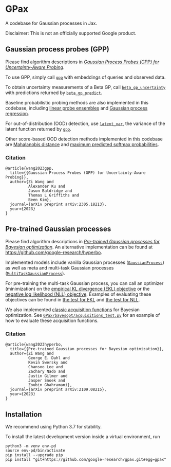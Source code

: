 # GPax
A codebase for Gaussian processes in Jax. 

Disclaimer: This is not an officially supported Google product.

## Gaussian process probes (GPP)
Please find algorithm descriptions in *[Gaussian Process Probes (GPP) for Uncertainty-Aware Probing](https://arxiv.org/abs/2305.18213)*.

To use GPP, simply call [`gpp`](https://github.com/google-research/gpax/blob/main/GPax/probing/probabilistic_probe.py#L25) with embeddings of queries and observed data. 

To obtain uncertainty measurements of a Beta GP, call [`beta_gp_uncertainty`](https://github.com/google-research/gpax/blob/1ac63b62a883099517731bb26a488b064a700998/GPax/probing/gp.py) with predictions returned by [`beta_gp_predict`](https://github.com/google-research/gpax/blob/1ac63b62a883099517731bb26a488b064a700998/GPax/probing/gp.py).

Baseline probabilistic probing methods are also implemented in this codebase, including [linear probe ensembles](https://github.com/google-research/gpax/blob/main/GPax/probing/probabilistic_probe.py#L68) and [Gaussian process regression](https://github.com/google-research/gpax/blob/main/GPax/probing/probabilistic_probe.py#L46).

For out-of-distribution (OOD) detection, use [`latent_var`](https://github.com/google-research/gpax/blob/1ac63b62a883099517731bb26a488b064a700998/GPax/probing/gp.py#LL463C8-L463C18), the variance of the latent function returned by [`gpp`](https://github.com/google-research/gpax/blob/main/GPax/probing/probabilistic_probe.py#L25). 

Other score-based OOD detection methods implemented in this codebase are [Mahalanobis distance](https://github.com/google-research/gpax/blob/1ac63b62a883099517731bb26a488b064a700998/GPax/probing/probabilistic_probe.py#L96) and [maximum predicted softmax probabilities](https://github.com/google-research/gpax/blob/1ac63b62a883099517731bb26a488b064a700998/GPax/probing/probabilistic_probe.py#L90).

### Citation
```
@article{wang2023gpp,
  title={{Gaussian Process Probes (GPP) for Uncertainty-Aware Probing}},
  author={Zi Wang and
          Alexander Ku and
          Jason Baldridge and
          Thomas L Griffiths and
          Been Kim},
  journal={arXiv preprint arXiv:2305.18213},
  year={2023}
}
```

## Pre-trained Gaussian processes

Please find algorithm descriptions in *[Pre-trained Gaussian processes for Bayesian optimization](https://arxiv.org/abs/2109.08215)*. An alternative implementation can be found at https://github.com/google-research/hyperbo.

Implemented models include vanilla Gaussian processes ([`GaussianProcess`](https://github.com/google-research/gpax/blob/main/GPax/models/gp.py#L74)) as well as meta and multi-task Gaussian processes ([`MultiTaskGaussianProcess`](https://github.com/google-research/gpax/blob/main/GPax/models/gp.py#L279)). 

For pre-training the multi-task Gaussian process, you can call an optimizer (minimization) on the [empirical KL divergence (EKL) objective](https://github.com/google-research/gpax/blob/main/GPax/objectives/empirical_kl_divergence.py) or the [negative log likelihood (NLL) objective](https://github.com/google-research/gpax/blob/main/GPax/objectives/neg_log_likelihood.py). Examples of evaluating these objectives can be found in [the test for EKL](https://github.com/google-research/gpax/blob/main/GPax/objectives/empirical_kl_divergence_test.py) and [the test for NLL](https://github.com/google-research/gpax/blob/main/GPax/objectives/neg_log_likelihood_test.py).

We also implemented [classic acquisition functions](https://github.com/google-research/gpax/blob/main/GPax/bayesopt/acquisitions.py) for Bayesian optimization. See [`GPax/bayesopt/acquisitions_test.py`](https://github.com/google-research/gpax/blob/main/GPax/bayesopt/acquisitions_test.py) for an example of how to evaluate these acquisition functions.

### Citation
```
@article{wang2023hyperbo,
  title={{Pre-trained Gaussian processes for Bayesian optimization}},
  author={Zi Wang and
          George E. Dahl and
          Kevin Swersky and
          Chansoo Lee and
          Zachary Nado and
          Justin Gilmer and
          Jasper Snoek and
          Zoubin Ghahramani},
  journal={arXiv preprint arXiv:2109.08215},
  year={2023}
}
```

## Installation
We recommend using Python 3.7 for stability.

To install the latest development version inside a virtual environment, run
```
python3 -m venv env-pd
source env-pd/bin/activate
pip install --upgrade pip
pip install "git+https://github.com/google-research/gpax.git#egg=gpax"
```


